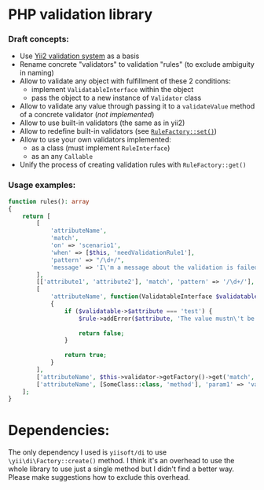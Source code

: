 # PHP validation library

### Draft concepts:

- Use [Yii2 validation system](https://github.com/yiisoft/yii2/tree/master/framework/validators) as a basis
- Rename concrete "validators" to validation "rules" (to exclude ambiguity in naming)
- Allow to validate any object with fulfillment of these 2 conditions:
    - implement `ValidatableInterface` within the object
    - pass the object to a new instance of `Validator` class
- Allow to validate any value through passing it to a `validateValue` method of a concrete validator (*not implemented*)
- Allow to use built-in validators (the same as in yii2)
- Allow to redefine built-in validators (see [`RuleFactory::set()`](RuleFactory.php#L11))
- Allow to use your own validators implemented:
    - as a class (must implement `RuleInterface`)
    - as an any `Callable`
- Unify the process of creating validation rules with `RuleFactory::get()`
    
### Usage examples:
```php
function rules(): array
{
    return [
        [
            'attributeName', 
            'match', 
            'on' => 'scenario1',
            'when' => [$this, 'needValidationRule1'],
            'pattern' => "/\d+/",
            'message' => 'I\'m a message about the validation is failed',
        ],
        [['attribute1', 'attribute2'], 'match', 'pattern' => '/\d+/'],
        [
            'attributeName', function(ValidatableInterface $validatable, string $attribute, RuleInterface $rule) 
            {
                if ($validatable->$attribute === 'test') {
                    $rule->addError($attribute, 'The value mustn\'t be "test"');
                    
                    return false;
                }
                
                return true;
            }
        ],
        ['attributeName', $this->validator->getFactory()->get('match', ['pattern' => '/\d+/'])],
        ['attributeName', [SomeClass::class, 'method'], 'param1' => 'value1'],
    ];
}
```

# Dependencies:
The only dependency I used is `yiisoft/di` to use `\yii\di\Factory::create()` method. I think it's an overhead to use the whole library to use just a single method but I didn't find a better way. Please make suggestions how to exclude this overhead.
